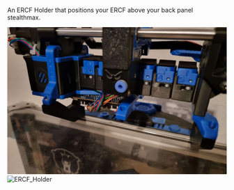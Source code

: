 An ERCF Holder that positions your ERCF above your back panel stealthmax.

![ERCF_Holder](image1.jpg)
<BR>
![ERCF_Holder](ERCF_Holder/image2.jpg)
